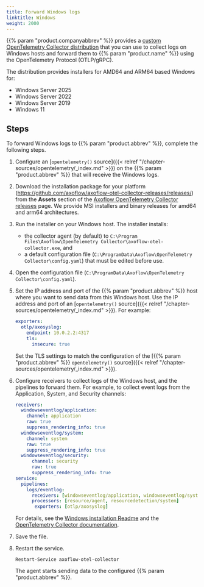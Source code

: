 ```yaml
---
title: Forward Windows logs
linktitle: Windows
weight: 2000
---
```


{{% param "product.companyabbrev" %}} provides a [custom OpenTelemetry Collector distribution](https://github.com/axoflow/axoflow-otel-collector-releases/blob/main/distributions/axoflow-otel-collector/) that you can use to collect logs on Windows hosts and forward them to {{% param "product.name" %}} using the OpenTelemetry Protocol (OTLP/gRPC).

The distribution provides installers for AMD64 and ARM64 based Windows for:

- Windows Server 2025
- Windows Server 2022
- Windows Server 2019
- Windows 11

## Steps

To forward Windows logs to {{% param "product.abbrev" %}}, complete the following steps.

1. Configure an [`opentelemetry()` source]({{< relref "/chapter-sources/opentelemetry/_index.md" >}}) on the {{% param "product.abbrev" %}} that will receive the Windows logs.
1. Download the installation package for your platform (https://github.com/axoflow/axoflow-otel-collector-releases/releases/) from the **Assets** section of the [Axoflow OpenTelemetry Collector releases](https://github.com/axoflow/axoflow-otel-collector-releases/releases) page. We provide MSI installers and binary releases for amd64 and arm64 architectures.
1. Run the installer on your Windows host. The installer installs:

    - the collector agent (by default) to `C:\Program Files\Axoflow\OpenTelemetry Collector\axoflow-otel-collector.exe`, and
    - a default configuration file (`C:\ProgramData\Axoflow\OpenTelemetry Collector\config.yaml`) that must be edited before use.

1. Open the configuration file (`C:\ProgramData\Axoflow\OpenTelemetry Collector\config.yaml`).
1. Set the IP address and port of the {{% param "product.abbrev" %}} host where you want to send data from this Windows host. Use the IP address and port of an [`opentelemetry()` source]({{< relref "/chapter-sources/opentelemetry/_index.md" >}}). For example:

    ```yaml
    exporters:
      otlp/axosyslog:
        endpoint: 10.0.2.2:4317
        tls:
          insecure: true
    ```

    Set the TLS settings to match the configuration of the [{{% param "product.abbrev" %}} `opentelemetry()` source]({{< relref "/chapter-sources/opentelemetry/_index.md" >}}).

1. Configure receivers to collect logs of the Windows host, and the pipelines to forward them. For example, to collect event logs from the Application, System, and Security channels:

    ```yaml
    receivers:
      windowseventlog/application:
        channel: application
        raw: true
        suppress_rendering_info: true
      windowseventlog/system:
        channel: system
        raw: true
        suppress_rendering_info: true
      windowseventlog/security:
          channel: security
          raw: true
          suppress_rendering_info: true
    service:
      pipelines:
        logs/eventlog:
          receivers: [windowseventlog/application, windowseventlog/system, windowseventlog/security]
          processors: [resource/agent, resourcedetection/system]
           exporters: [otlp/axosyslog]
    ```

    For details, see the [Windows installation Readme](https://github.com/axoflow/axoflow-otel-collector-releases/blob/main/distributions/axoflow-otel-collector/README_windows.md) and the [OpenTelemetry Collector documentation](https://opentelemetry.io/docs/collector/configuration/).

1. Save the file.
1. Restart the service.

    ```shell
    Restart-Service axoflow-otel-collector
    ```

    The agent starts sending data to the configured {{% param "product.abbrev" %}}.
